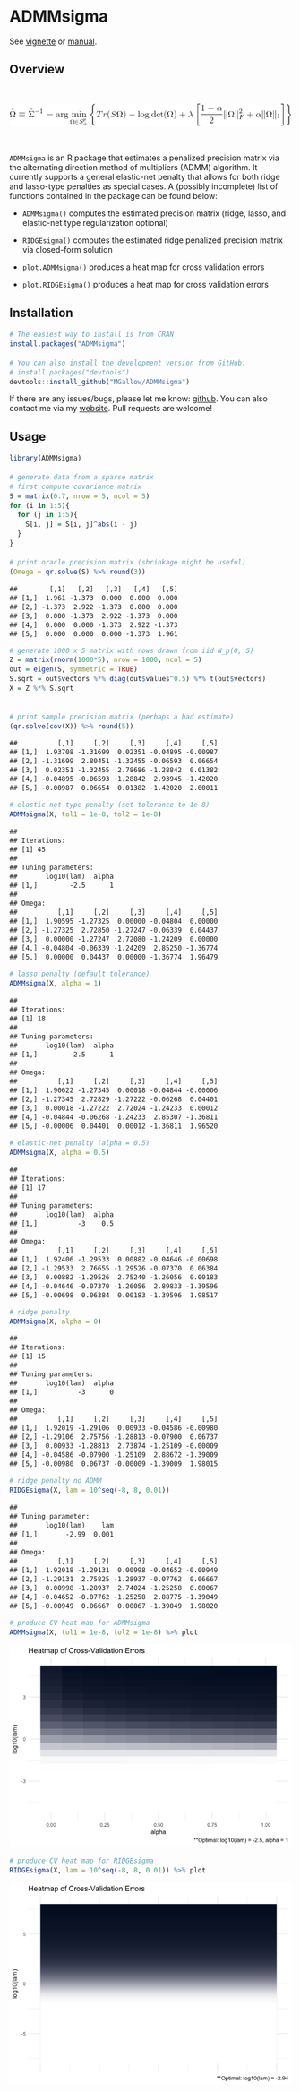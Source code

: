 ADMMsigma
================

See [vignette](https://mgallow.github.io/ADMMsigma/) or [manual](https://github.com/MGallow/ADMMsigma/blob/master/ADMMsigma.pdf).

Overview
--------

<br>

<p align="center">
<img src="lik.gif">
</p>
<br>

`ADMMsigma` is an R package that estimates a penalized precision matrix via the alternating direction method of multipliers (ADMM) algorithm. It currently supports a general elastic-net penalty that allows for both ridge and lasso-type penalties as special cases. A (possibly incomplete) list of functions contained in the package can be found below:

-   `ADMMsigma()` computes the estimated precision matrix (ridge, lasso, and elastic-net type regularization optional)

-   `RIDGEsigma()` computes the estimated ridge penalized precision matrix via closed-form solution

-   `plot.ADMMsigma()` produces a heat map for cross validation errors

-   `plot.RIDGEsigma()` produces a heat map for cross validation errors

Installation
------------

``` r
# The easiest way to install is from CRAN
install.packages("ADMMsigma")

# You can also install the development version from GitHub:
# install.packages("devtools")
devtools::install_github("MGallow/ADMMsigma")
```

If there are any issues/bugs, please let me know: [github](https://github.com/MGallow/ADMMsigma/issues). You can also contact me via my [website](http://users.stat.umn.edu/~gall0441/). Pull requests are welcome!

Usage
-----

``` r
library(ADMMsigma)

# generate data from a sparse matrix
# first compute covariance matrix
S = matrix(0.7, nrow = 5, ncol = 5)
for (i in 1:5){
  for (j in 1:5){
    S[i, j] = S[i, j]^abs(i - j)
  }
}

# print oracle precision matrix (shrinkage might be useful)
(Omega = qr.solve(S) %>% round(3))
```

    ##        [,1]   [,2]   [,3]   [,4]   [,5]
    ## [1,]  1.961 -1.373  0.000  0.000  0.000
    ## [2,] -1.373  2.922 -1.373  0.000  0.000
    ## [3,]  0.000 -1.373  2.922 -1.373  0.000
    ## [4,]  0.000  0.000 -1.373  2.922 -1.373
    ## [5,]  0.000  0.000  0.000 -1.373  1.961

``` r
# generate 1000 x 5 matrix with rows drawn from iid N_p(0, S)
Z = matrix(rnorm(1000*5), nrow = 1000, ncol = 5)
out = eigen(S, symmetric = TRUE)
S.sqrt = out$vectors %*% diag(out$values^0.5) %*% t(out$vectors)
X = Z %*% S.sqrt


# print sample precision matrix (perhaps a bad estimate)
(qr.solve(cov(X)) %>% round(5))
```

    ##          [,1]     [,2]     [,3]     [,4]     [,5]
    ## [1,]  1.93708 -1.31699  0.02351 -0.04895 -0.00987
    ## [2,] -1.31699  2.80451 -1.32455 -0.06593  0.06654
    ## [3,]  0.02351 -1.32455  2.78686 -1.28842  0.01382
    ## [4,] -0.04895 -0.06593 -1.28842  2.93945 -1.42020
    ## [5,] -0.00987  0.06654  0.01382 -1.42020  2.00011

``` r
# elastic-net type penalty (set tolerance to 1e-8)
ADMMsigma(X, tol1 = 1e-8, tol2 = 1e-8)
```

    ## 
    ## Iterations:
    ## [1] 45
    ## 
    ## Tuning parameters:
    ##       log10(lam)  alpha
    ## [1,]        -2.5      1
    ## 
    ## Omega:
    ##          [,1]     [,2]     [,3]     [,4]     [,5]
    ## [1,]  1.90595 -1.27325  0.00000 -0.04804  0.00000
    ## [2,] -1.27325  2.72850 -1.27247 -0.06339  0.04437
    ## [3,]  0.00000 -1.27247  2.72080 -1.24209  0.00000
    ## [4,] -0.04804 -0.06339 -1.24209  2.85250 -1.36774
    ## [5,]  0.00000  0.04437  0.00000 -1.36774  1.96479

``` r
# lasso penalty (default tolerance)
ADMMsigma(X, alpha = 1)
```

    ## 
    ## Iterations:
    ## [1] 18
    ## 
    ## Tuning parameters:
    ##       log10(lam)  alpha
    ## [1,]        -2.5      1
    ## 
    ## Omega:
    ##          [,1]     [,2]     [,3]     [,4]     [,5]
    ## [1,]  1.90622 -1.27345  0.00018 -0.04844 -0.00006
    ## [2,] -1.27345  2.72829 -1.27222 -0.06268  0.04401
    ## [3,]  0.00018 -1.27222  2.72024 -1.24233  0.00012
    ## [4,] -0.04844 -0.06268 -1.24233  2.85307 -1.36811
    ## [5,] -0.00006  0.04401  0.00012 -1.36811  1.96520

``` r
# elastic-net penalty (alpha = 0.5)
ADMMsigma(X, alpha = 0.5)
```

    ## 
    ## Iterations:
    ## [1] 17
    ## 
    ## Tuning parameters:
    ##       log10(lam)  alpha
    ## [1,]          -3    0.5
    ## 
    ## Omega:
    ##          [,1]     [,2]     [,3]     [,4]     [,5]
    ## [1,]  1.92406 -1.29533  0.00882 -0.04646 -0.00698
    ## [2,] -1.29533  2.76655 -1.29526 -0.07370  0.06384
    ## [3,]  0.00882 -1.29526  2.75240 -1.26056  0.00183
    ## [4,] -0.04646 -0.07370 -1.26056  2.89833 -1.39596
    ## [5,] -0.00698  0.06384  0.00183 -1.39596  1.98517

``` r
# ridge penalty
ADMMsigma(X, alpha = 0)
```

    ## 
    ## Iterations:
    ## [1] 15
    ## 
    ## Tuning parameters:
    ##       log10(lam)  alpha
    ## [1,]          -3      0
    ## 
    ## Omega:
    ##          [,1]     [,2]     [,3]     [,4]     [,5]
    ## [1,]  1.92019 -1.29106  0.00933 -0.04586 -0.00980
    ## [2,] -1.29106  2.75756 -1.28813 -0.07900  0.06737
    ## [3,]  0.00933 -1.28813  2.73874 -1.25109 -0.00009
    ## [4,] -0.04586 -0.07900 -1.25109  2.88672 -1.39009
    ## [5,] -0.00980  0.06737 -0.00009 -1.39009  1.98015

``` r
# ridge penalty no ADMM
RIDGEsigma(X, lam = 10^seq(-8, 8, 0.01))
```

    ## 
    ## Tuning parameter:
    ##       log10(lam)    lam
    ## [1,]       -2.99  0.001
    ## 
    ## Omega:
    ##          [,1]     [,2]     [,3]     [,4]     [,5]
    ## [1,]  1.92018 -1.29131  0.00998 -0.04652 -0.00949
    ## [2,] -1.29131  2.75825 -1.28937 -0.07762  0.06667
    ## [3,]  0.00998 -1.28937  2.74024 -1.25258  0.00067
    ## [4,] -0.04652 -0.07762 -1.25258  2.88775 -1.39049
    ## [5,] -0.00949  0.06667  0.00067 -1.39049  1.98020

``` r
# produce CV heat map for ADMMsigma
ADMMsigma(X, tol1 = 1e-8, tol2 = 1e-8) %>% plot
```

![](README_files/figure-markdown_github/unnamed-chunk-2-1.png)

``` r
# produce CV heat map for RIDGEsigma
RIDGEsigma(X, lam = 10^seq(-8, 8, 0.01)) %>% plot
```

![](README_files/figure-markdown_github/unnamed-chunk-2-2.png)

